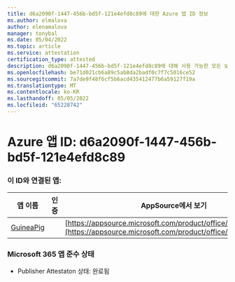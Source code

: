```yaml
---
title: d6a2090f-1447-456b-bd5f-121e4efd8c89에 대한 Azure 앱 ID 정보
ms.author: elmalova
author: elenamalova
manager: tonybal
ms.date: 05/04/2022
ms.topic: article
ms.service: attestation
certification_type: attested
description: d6a2090f-1447-456b-bd5f-121e4efd8c89에 대해 사용 가능한 모든 보안 및 규정 준수 정보입니다.
ms.openlocfilehash: be71d021cb6a89c5ab8da2badf0c7f7c5016ce52
ms.sourcegitcommit: 7a7de9f48f6cf5b6acd435412477b6a59127f19a
ms.translationtype: MT
ms.contentlocale: ko-KR
ms.lasthandoff: 05/05/2022
ms.locfileid: "65228742"
---
```

# <a name="azure-app-id-d6a2090f-1447-456b-bd5f-121e4efd8c89"></a>Azure 앱 ID: d6a2090f-1447-456b-bd5f-121e4efd8c89


### <a name="apps-associated-with-this-id"></a>이 ID와 연결된 앱:
| **앱 이름** | **인증** | **AppSource에서 보기** |
|--------------|---------------|-----------------------|
| [GuineaPig](../forward/WA200003486.md) |  | [https://appsource.microsoft.com/product/office/WA200003486](https://appsource.microsoft.com/product/office/WA200003486) |

### <a name="microsoft-365-app-compliance-status"></a>Microsoft 365 앱 준수 상태
- Publisher Attestaton 상태: 완료됨
